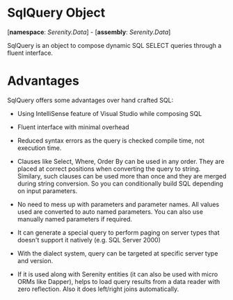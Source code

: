 # SqlQuery Object

[**namespace**: *Serenity.Data*] - [**assembly**: *Serenity.Data*]

SqlQuery is an object to compose dynamic SQL SELECT queries through a fluent interface.

# Advantages

SqlQuery offers some advantages over hand crafted SQL:

* Using IntelliSense feature of Visual Studio while composing SQL

* Fluent interface with minimal overhead

* Reduced syntax errors as the query is checked compile time, not execution time.

* Clauses like Select, Where, Order By can be used in any order. They are placed at correct positions when converting the query to string. Similary, such clauses can be used more than once and they are merged during string conversion. So you can conditionally build SQL depending on input parameters.

* No need to mess up with parameters and parameter names. All values used are converted to auto named parameters. You can also use manually named parameters if required.

* It can generate a special query to perform paging on server types that doesn't support it natively (e.g. SQL Server 2000)

* With the dialect system, query can be targeted at specific server type and version.

* If it is used along with Serenity entities (it can also be used with micro ORMs like Dapper), helps to load query results from a data reader with zero reflection. Also it does left/right joins automatically.



